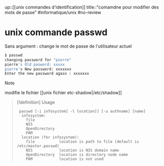 up::[[unix commandes d'identification]]
title::"comamdne pour modifier des mots de passe"
#informatique/unix #no-review 
# unix commande passwd
Sans argument : change le mot de passe de l'utilisateur actuel
```bash
$ passwd
changing password for "pierre"
pierre's Old pasword: xxxxx
pierre's New password: xxxxxxx
Enter the new password again : xxxxxxx
```

> [!note]
> modifie le fichier [[unix fichier etc-shadow|/etc/shadow]]

> [!definition] Usage
> ```
>  passwd [-i infosystem] -l location]] [-u authname] [name]
>   infosystem:
>     file
>     NIS
>     OpenDirectory
>     PAM
>   location (for infosystem):
>     file           location is path to file (default is /etc/master.passwd)
>     NIS            location is NIS domain name
>     OpenDirectory  location is directory node name
>     PAM            location is not used
> ```